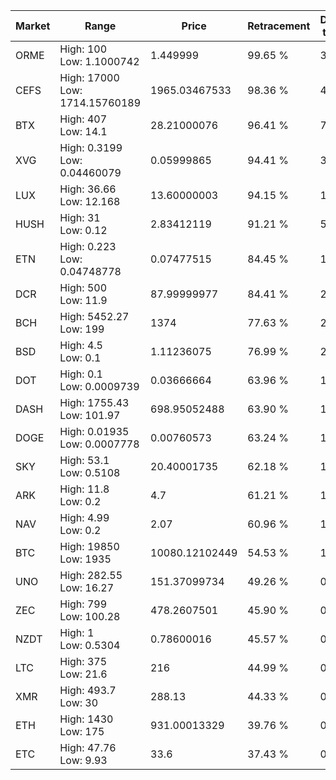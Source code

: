 | Market | Range | Price| Retracement | Doubles to 50% |
| --- | --- | --- | --- | --- |
| ORME | High: 100<br />Low: 1.1000742 | 1.449999 | 99.65 % | 34.86 |
| CEFS | High: 17000<br />Low: 1714.15760189 | 1965.03467533 | 98.36 % | 4.76 |
| BTX | High: 407<br />Low: 14.1 | 28.21000076 | 96.41 % | 7.46 |
| XVG | High: 0.3199<br />Low: 0.04460079 | 0.05999865 | 94.41 % | 3.04 |
| LUX | High: 36.66<br />Low: 12.168 | 13.60000003 | 94.15 % | 1.80 |
| HUSH | High: 31<br />Low: 0.12 | 2.83412119 | 91.21 % | 5.49 |
| ETN | High: 0.223<br />Low: 0.04748778 | 0.07477515 | 84.45 % | 1.81 |
| DCR | High: 500<br />Low: 11.9 | 87.99999977 | 84.41 % | 2.91 |
| BCH | High: 5452.27<br />Low: 199 | 1374 | 77.63 % | 2.06 |
| BSD | High: 4.5<br />Low: 0.1 | 1.11236075 | 76.99 % | 2.07 |
| DOT | High: 0.1<br />Low: 0.0009739 | 0.03666664 | 63.96 % | 1.38 |
| DASH | High: 1755.43<br />Low: 101.97 | 698.95052488 | 63.90 % | 1.33 |
| DOGE | High: 0.01935<br />Low: 0.0007778 | 0.00760573 | 63.24 % | 1.32 |
| SKY | High: 53.1<br />Low: 0.5108 | 20.40001735 | 62.18 % | 1.31 |
| ARK | High: 11.8<br />Low: 0.2 | 4.7 | 61.21 % | 1.28 |
| NAV | High: 4.99<br />Low: 0.2 | 2.07 | 60.96 % | 1.25 |
| BTC | High: 19850<br />Low: 1935 | 10080.12102449 | 54.53 % | 1.08 |
| UNO | High: 282.55<br />Low: 16.27 | 151.37099734 | 49.26 % | 0.00 |
| ZEC | High: 799<br />Low: 100.28 | 478.2607501 | 45.90 % | 0.00 |
| NZDT | High: 1<br />Low: 0.5304 | 0.78600016 | 45.57 % | 0.00 |
| LTC | High: 375<br />Low: 21.6 | 216 | 44.99 % | 0.00 |
| XMR | High: 493.7<br />Low: 30 | 288.13 | 44.33 % | 0.00 |
| ETH | High: 1430<br />Low: 175 | 931.00013329 | 39.76 % | 0.00 |
| ETC | High: 47.76<br />Low: 9.93 | 33.6 | 37.43 % | 0.00 |
